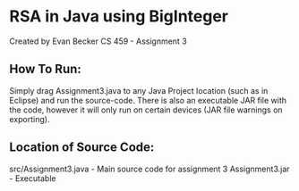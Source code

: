# RSA in Java using BigInteger
Created by Evan Becker
CS 459 - Assignment 3

## How To Run:
Simply drag Assignment3.java to any Java Project location (such as in Eclipse) and run the source-code. There is also an executable JAR file with the code, however it will only run on certain devices (JAR file warnings on exporting).

## Location of Source Code:
src/Assignment3.java - Main source code for assignment 3
Assignment3.jar - Executable
